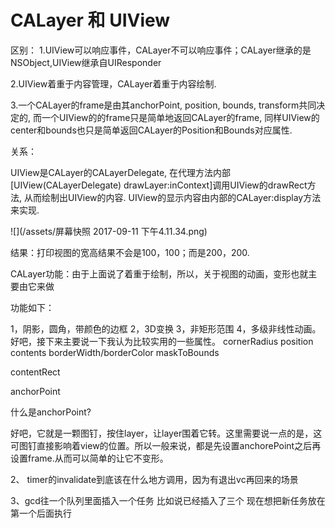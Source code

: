 # CALayer 和 UIView

区别： 1.UIView可以响应事件，CALayer不可以响应事件；CALayer继承的是NSObject,UIView继承自UIResponder

2.UIView着重于内容管理，CALayer着重于内容绘制.

3.一个CALayer的frame是由其anchorPoint, position, bounds, transform共同决定的, 而一个UIView的的frame只是简单地返回CALayer的frame, 同样UIView的center和bounds也只是简单返回CALayer的Position和Bounds对应属性.

关系：

UIView是CALayer的CALayerDelegate, 在代理方法内部\[UIView\(CALayerDelegate\) drawLayer:inContext\]调用UIView的drawRect方法, 从而绘制出UIView的内容. UIView的显示内容由内部的CALayer:display方法来实现.

![](/assets/屏幕快照 2017-09-11 下午4.11.34.png)

结果：打印视图的宽高结果不会是100，100；而是200，200.

CALayer功能：由于上面说了着重于绘制，所以，关于视图的动画，变形也就主要由它来做

功能如下：

1，阴影，圆角，带颜色的边框 2，3D变换 3，非矩形范围 4，多级非线性动画。 好吧，接下来主要说一下我认为比较实用的一些属性。 cornerRadius position contents borderWidth/borderColor maskToBounds

contentRect

anchorPoint

什么是anchorPoint?

好吧，它就是一颗图钉，按住layer，让layer围着它转。这里需要说一点的是，这可图钉直接影响着view的位置。所以一般来说，都是先设置anchorePoint之后再设置frame.从而可以简单的让它不变形。





2、  timer的invalidate到底该在什么地方调用，因为有退出vc再回来的场景



3、gcd往一个队列里面插入一个任务 比如说已经插入了三个 现在想把新任务放在第一个后面执行





